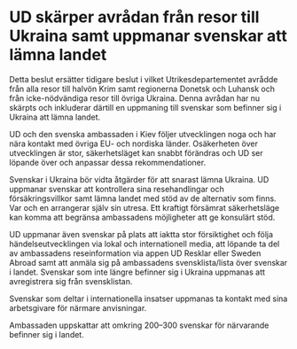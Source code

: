 # UD skärper avrådan från resor till Ukraina samt uppmanar svenskar att lämna landet

Detta beslut ersätter tidigare beslut i vilket Utrikesdepartementet avrådde från alla resor till halvön Krim samt regionerna Donetsk och Luhansk och från icke-nödvändiga resor till övriga Ukraina. Denna avrådan har nu skärpts och inkluderar därtill en uppmaning till svenskar som befinner sig i Ukraina att lämna landet.

UD och den svenska ambassaden i Kiev följer utvecklingen noga och har nära kontakt med övriga EU- och nordiska länder. Osäkerheten över utvecklingen är stor, säkerhetsläget kan snabbt förändras och UD ser löpande över och anpassar dessa rekommendationer.

Svenskar i Ukraina bör vidta åtgärder för att snarast lämna Ukraina. UD uppmanar svenskar att kontrollera sina resehandlingar och försäkringsvillkor samt lämna landet med stöd av de alternativ som finns. Var och en arrangerar själv sin utresa. Ett kraftigt försämrat säkerhetsläge kan komma att begränsa ambassadens möjligheter att ge konsulärt stöd.

UD uppmanar även svenskar på plats att iaktta stor försiktighet och följa händelseutvecklingen via lokal och internationell media, att löpande ta del av ambassadens reseinformation via appen UD Resklar eller Sweden Abroad samt att anmäla sig på ambassadens svensklista/lista över svenskar i landet. Svenskar som inte längre befinner sig i Ukraina uppmanas att avregistrera sig från svensklistan.

Svenskar som deltar i internationella insatser uppmanas ta kontakt med sina arbetsgivare för närmare anvisningar.

Ambassaden uppskattar att omkring 200–300 svenskar för närvarande befinner sig i landet.
